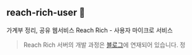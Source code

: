 ## reach-rich-user 👤
가계부 정리, 공유 웹서비스 Reach Rich - 사용자 마이크로 서비스
> Reach Rich 서버의 개발 과정은 [블로그](https://velog.io/@pppp0722/series/Reach-Rich-%EA%B0%9C%EB%B0%9C%EA%B8%B0)에 연재되어 있습니다.
정